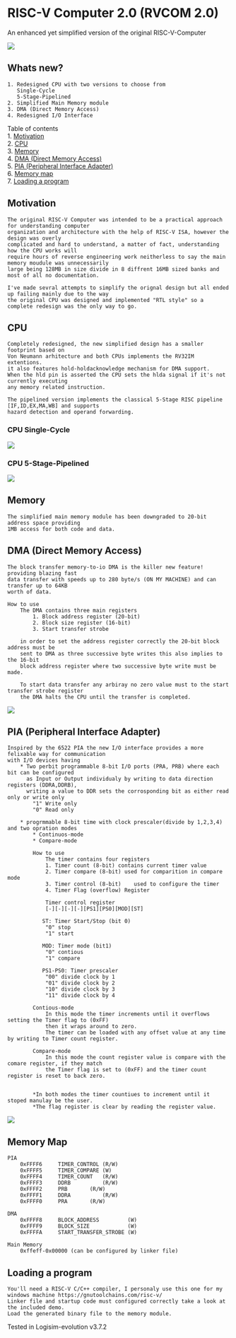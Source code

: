 # RISC-V Computer 2.0 (RVCOM 2.0)
An enhanced yet simplified version of the original RISC-V-Computer

<img src="screenshots/computer.png"/>

## Whats new?
	1. Redesigned CPU with two versions to choose from
	   Single-Cycle
	   5-Stage-Pipelined
	2. Simplified Main Memory module
	3. DMA (Direct Memory Access)
	4. Redesigned I/O Interface 

Table of contents <br />
	1. [Motivation](#motivation)<br />
	2. [CPU](#cpu)<br />
	3. [Memory](#memory)<br />
	4. [DMA (Direct Memory Access)](#dma)<br />
	5. [PIA (Peripheral Interface Adapter)](#pia)<br />
	6. [Memory map](#mmap)<br />
	7. [Loading a program](#program)<br />

## Motivation <a name="motivation"></a>

	The original RISC-V Computer was intended to be a practical approach for understanding computer
	organization and architecture with the help of RISC-V ISA, however the design was overly
	complicated and hard to understand, a matter of fact, understanding how the CPU works will 
	require hours of reverse engineering work neitherless to say the main memory moudule was unnecessarily
	large being 128MB in size divide in 8 diffrent 16MB sized banks and most of all no documentation.
	
	I've made sevral attempts to simplify the orignal design but all ended up failing mainly due to the way
 	the original CPU was designed and implemented "RTL style" so a complete redesign was the only way to go.
 
## CPU <a name="cpu"></a>

	Completely redesigned, the new simplified design has a smaller footprint based on
	Von Neumann arhitecture and both CPUs implements the RV32IM extentions.
	it also features hold-holdacknowledge mechanism for DMA support.
	When the hld pin is asserted the CPU sets the hlda signal if it's not currently executing
	any memory related instruction. 
	
	The pipelined version implements the classical 5-Stage RISC pipeline [IF,ID,EX,MA,WB] and supports 
	hazard detection and operand forwarding.
	
### CPU Single-Cycle
<img src="screenshots/cpu_sc.png"/>
	
### CPU 5-Stage-Pipelined
<img src="screenshots/cpu_5pl.png" />
	 
	   
## Memory <a name="memory"></a>

	The simplified main memory module has been downgraded to 20-bit address space providing
	1MB access for both code and data. 

## DMA (Direct Memory Access) <a name="dma"></a>

	The block transfer memory-to-io DMA is the killer new feature! providing blazing fast
	data transfer with speeds up to 280 byte/s (ON MY MACHINE) and can transfer up to 64KB
	worth of data.
	
	How to use
		The DMA contains three main registers 
			1. Block address register (20-bit)
			2. Block size register (16-bit)
			3. Start transfer strobe
		
		in order to set the address register correctly the 20-bit block address must be 
		sent to DMA as three successive byte writes this also implies to the 16-bit 
		block address register where two successive byte write must be made.

		To start data transfer any arbiray no zero value must to the start transfer strobe register 
		the DMA halts the CPU until the transfer is completed. 
		
<img src="screenshots/dma.png"/>
	
## PIA (Peripheral Interface Adapter) <a name="pia"></a>

	Inspired by the 6522 PIA the new I/O interface provides a more felixable way for communication 
	with I/O devices having
		* Two perbit programmable 8-bit I/O ports (PRA, PRB) where each bit can be configured
		  as Input or Output individualy by writing to data direction registers (DDRA,DDRB), 
		  writing a value to DDR sets the corrosponding bit as either read only or write only
			"1" Write only
			"0" Read only
   
		* progrmmable 8-bit time with clock prescaler(divide by 1,2,3,4) and two opration modes
			* Continuos-mode
			* Compare-mode
		
			How to use
			    The timer contains four registers
				1. Timer count (8-bit) contains current timer value
				2. Timer compare (8-bit) used for comparition in compare mode
				3. Timer control (8-bit)	used to configure the timer
				4. Timer Flag (overflow) Register
			
			    Timer control register	 	
				[-][-][-][-][PS1][PS0][MOD][ST]
			    
			   ST: Timer Start/Stop (bit 0)
				"0" stop
				"1" start

			   MOD: Timer mode (bit1)
				"0" contious
				"1" compare
			
			   PS1-PS0: Timer prescaler
				"00" divide clock by 1
				"01" divide clock by 2
				"10" divide clock by 3
				"11" divide clock by 4
			     
			Contious-mode 
				In this mode the timer increments until it overflows setting the Timer flag to (0xFF)
				then it wraps around to zero.
				The timer can be loaded with any offset value at any time by writing to Timer count register.  
			
			Compare-mode
				In this mode the count register value is compare with the comare register, if they match
				the Timer flag is set to (0xFF) and the timer count register is reset to back zero.
			
			
			*In both modes the timer countiues to increment until it stoped manulay be the user.
			*The flag register is clear by reading the register value. 
				
<img src="screenshots/pia.png"/>
			
## Memory Map <a name="mmap"></a>
	PIA
		0xFFFF6		TIMER_CONTROL (R/W)
		0xFFFF5		TIMER_COMPARE (W)
		0xFFFF4		TIMER_COUNT   (R/W)
		0xFFFF3		DDRB	      (R/W)
		0xFFFF2		PRB	      (R/W)
		0xFFFF1		DDRA	      (R/W)
		0xFFFF0		PRA	      (R/W)
		
	DMA 
		0xFFFF8		BLOCK_ADDRESS         (W)
		0xFFFF9		BLOCK_SIZE    	      (W)
		0xFFFFA		START_TRANSFER_STROBE (W)
	
	Main Memory 
		0xffeff-0x00000 (can be configured by linker file)	
	

## Loading a program <a name="program"></a>
	You'll need a RISC-V C/C++ compiler, I personaly use this one for my windows machine https://gnutoolchains.com/risc-v/
	Linker file and startup code must configured correctly take a look at the included demo.
	Load the generated binary file to the memory module.
	
Tested in Logisim-evolution v3.7.2	
	
